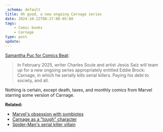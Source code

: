 ```yaml
---
_schema: default
title: Oh good, a new ongoing Carnage series
date: 2024-10-22T08:27:00-05:00
tags:
    - Comic books
    - Carnage
type: post
update:
---
```

<a href="https://www.comicsbeat.com/nycc-24-eddie-brock-is-the-new-carnage/" target="_blank" rel="noopener">Samantha Puc for Comics Beat</a>:

> In February 2025, writer Charles Soule and artist Jesús Saíz will team up for a new ongoing series appropriately entitled Eddie Brock: Carnage, in which he serially kills serial killers. Paying his debt to society, and all.

Nothing is certain, except death, taxes, and monthly comics from Marvel starring some version of Carnage.

**Related:**

* [Marvel's obsession with symbiotes](https://crashthearcade.com/blog/2023/03-21-marvel-enough-symbiotes/)
* [Carnage as a "tough" character](https://crashthearcade.com/blog/2022/09-26-carnage-sentry-marvel-comics/)
* [Spider-Man's serial killer villain](https://crashthearcade.com/blog/2021/10-03-ill-admit-ive-never-been-a-fan-of-the-carnage/)
